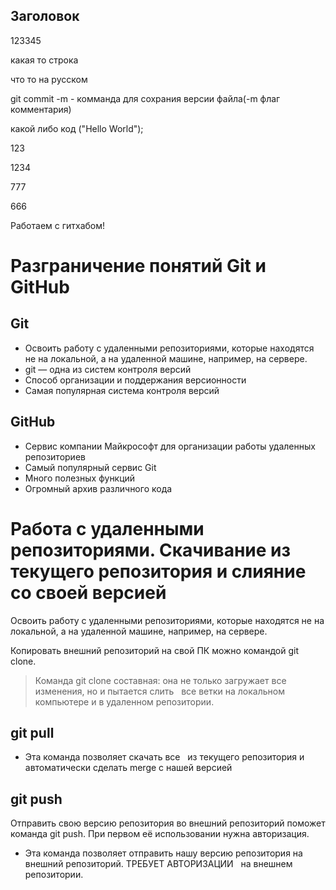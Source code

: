 ## Заголовок

123345

какая то строка

что то на русском

git commit -m - комманда для сохрания версии файла(-m флаг комментария)

какой либо код
("Hello World");

123

1234

777

666

Работаем с гитхабом!

# Разграничение понятий Git и GitHub
## Git
* Освоить работу с удаленными репозиториями, которые находятся   не на локальной, а на удаленной машине, например, на сервере.
* git — одна из систем контроля версий
* Способ организации и поддержания версионности
* Самая популярная система контроля версий
## GitHub
* Сервис компании Майкрософт для организации работы удаленных репозиториев
* Самый популярный сервис Git
* Много полезных функций
* Огромный архив различного кода

# Работа с удаленными репозиториями. Скачивание из текущего репозитория и слияние со своей версией
Освоить работу с удаленными репозиториями, которые находятся не на локальной, а на удаленной машине, например, на сервере.

Копировать внешний репозиторий на свой ПК можно командой git clone.

>Команда git clone составная: она не только загружает все изменения, но и пытается слить   все ветки на локальном компьютере и в удаленном репозитории.
## git pull
* Эта команда позволяет скачать все   из текущего репозитория и автоматически сделать merge с нашей версией

## git push

Отправить свою версию репозитория во внешний репозиторий поможет команда git push. При первом её использовании нужна авторизация.

* Эта команда позволяет отправить нашу версию репозитория на внешний репозиторий. ТРЕБУЕТ АВТОРИЗАЦИИ   на внешнем репозитории.

